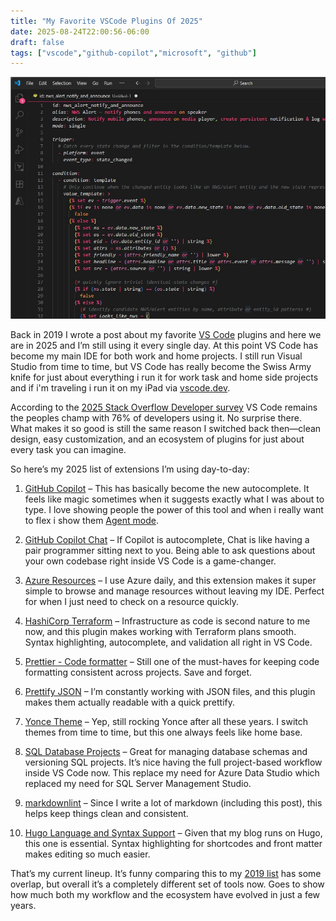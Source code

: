 ```yaml
---
title: "My Favorite VSCode Plugins Of 2025"
date: 2025-08-24T22:00:56-06:00
draft: false
tags: ["vscode","github-copilot","microsoft", "github"]
---
```

![Yonce Theme](Yonce.jpg)

Back in 2019 I wrote a post about my favorite [VS Code](https://code.visualstudio.com/) plugins and here we are in 2025 and I’m still using it every single day. At this point VS Code has become my main IDE for both work and home projects. I still run Visual Studio from time to time, but VS Code has really become the Swiss Army knife for just about everything i run it for work task and home side projects and if i'm traveling i run it on my iPad via [vscode.dev](https://vscode.dev/).  

According to the [2025 Stack Overflow Developer survey](https://survey.stackoverflow.co/2025/technology#1-dev-id-es) VS Code remains the peoples champ with 76% of developers using it. No surprise there. What makes it so good is still the same reason I switched back then—clean design, easy customization, and an ecosystem of plugins for just about every task you can imagine.  

So here’s my 2025 list of extensions I’m using day-to-day:  

1. [GitHub Copilot](https://marketplace.visualstudio.com/items?itemName=GitHub.copilot) – This has basically become the new autocomplete. It feels like magic sometimes when it suggests exactly what I was about to type. I love showing people the power of this tool and when i really want to flex i show them [Agent mode](https://github.com/newsroom/press-releases/agent-mode).

1. [GitHub Copilot Chat](https://marketplace.visualstudio.com/items?itemName=GitHub.copilot-chat) – If Copilot is autocomplete, Chat is like having a pair programmer sitting next to you. Being able to ask questions about your own codebase right inside VS Code is a game-changer.  

1. [Azure Resources](https://marketplace.visualstudio.com/items?itemName=ms-azuretools.vscode-azureresourcegroups) – I use Azure daily, and this extension makes it super simple to browse and manage resources without leaving my IDE. Perfect for when I just need to check on a resource quickly.  

1. [HashiCorp Terraform](https://marketplace.visualstudio.com/items?itemName=HashiCorp.terraform) – Infrastructure as code is second nature to me now, and this plugin makes working with Terraform plans smooth. Syntax highlighting, autocomplete, and validation all right in VS Code.  

1. [Prettier - Code formatter](https://marketplace.visualstudio.com/items?itemName=esbenp.prettier-vscode) – Still one of the must-haves for keeping code formatting consistent across projects. Save and forget.  

1. [Prettify JSON](https://marketplace.visualstudio.com/items?itemName=mohsen1.prettify-json) – I’m constantly working with JSON files, and this plugin makes them actually readable with a quick prettify.  

1. [Yonce Theme](https://marketplace.visualstudio.com/items?itemName=minamarkham.yonce-theme) – Yep, still rocking Yonce after all these years. I switch themes from time to time, but this one always feels like home base.  

1. [SQL Database Projects](https://marketplace.visualstudio.com/items?itemName=ms-mssql.sql-database-projects-vscode) – Great for managing database schemas and versioning SQL projects. It’s nice having the full project-based workflow inside VS Code now.  This replace my need for Azure Data Studio which replaced my need for SQL Server Management Studio.

1. [markdownlint](https://marketplace.visualstudio.com/items?itemName=DavidAnson.vscode-markdownlint) – Since I write a lot of markdown (including this post), this helps keep things clean and consistent.  

1. [Hugo Language and Syntax Support](https://marketplace.visualstudio.com/items?itemName=budparr.language-hugo-vscode) – Given that my blog runs on Hugo, this one is essential. Syntax highlighting for shortcodes and front matter makes editing so much easier.  

That’s my current lineup. It’s funny comparing this to my [2019 list](/blog/my-favorite-vscode-plugins-of-2019/) has some overlap, but overall it’s a completely different set of tools now. Goes to show how much both my workflow and the ecosystem have evolved in just a few years.